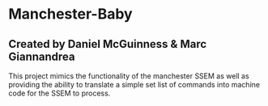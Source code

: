 # Manchester-Baby
## Created by Daniel McGuinness & Marc Giannandrea
This project  mimics the functionality of the manchester SSEM as well as providing the ability to translate a simple set list of commands into machine code for the SSEM to process.
